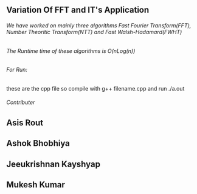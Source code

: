 ## Variation Of FFT and IT's Application
###### We have worked on mainly three algorithms Fast Fourier Transform(FFT), Number Theoritic Transform(NTT) and Fast Walsh-Hadamard(FWHT)
###### The Runtime time of these algorithms is O(nLog(n))
###### For Run:
these are the cpp file so compile with g++ filename.cpp and run ./a.out
###### Contributer
## Asis Rout
## Ashok Bhobhiya
## Jeeukrishnan Kayshyap
## Mukesh Kumar


